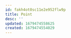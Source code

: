 ```yaml
---
id: fakh4ot0sc11e2e952flw9p
title: Point
desc: ''
updated: 1679474558625
created: 1679474554029
---
```

#